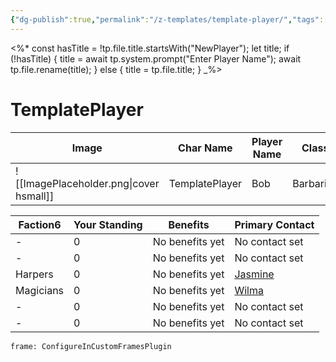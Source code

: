 ```yaml
---
{"dg-publish":true,"permalink":"/z-templates/template-player/","tags":["player"],"created":"2025-02-19T20:56:05.000-05:00","updated":"2025-02-25T18:28:41.805-05:00"}
---
```



<%*
const hasTitle = !tp.file.title.startsWith("NewPlayer");
let title;
if (!hasTitle) {
    title = await tp.system.prompt("Enter Player Name");
    await tp.file.rename(title);
} else {
    title = tp.file.title;
}
_%>
# TemplatePlayer

| Image                                   | Char Name         | Player Name    | Class         | Race         | Level         |
| --------------------------------------- | ----------------- | -------------- | ------------- | ------------ | ------------- |
| ![[ImagePlaceholder.png\|cover hsmall]] | TemplatePlayer | Bob | Barbarian | Human | 8 |

<div><table class="dataview table-view-table"><thead class="table-view-thead"><tr class="table-view-tr-header"><th class="table-view-th"><span>Faction</span><span class="dataview small-text">6</span></th><th class="table-view-th"><span>Your Standing</span></th><th class="table-view-th"><span>Benefits</span></th><th class="table-view-th"><span>Primary Contact</span></th></tr></thead><tbody class="table-view-tbody"><tr><td><span>-</span></td><td>0</td><td><span>No benefits yet</span></td><td><span>No contact set</span></td></tr><tr><td><span>-</span></td><td>0</td><td><span>No benefits yet</span></td><td><span>No contact set</span></td></tr><tr><td><span>Harpers</span></td><td>0</td><td><span>No benefits yet</span></td><td><span><a data-tooltip-position="top" aria-label="Jasmine" data-href="Jasmine" href="Jasmine" class="internal-link" target="_blank" rel="noopener nofollow">Jasmine</a></span></td></tr><tr><td><span>Magicians</span></td><td>0</td><td><span>No benefits yet</span></td><td><span><a data-tooltip-position="top" aria-label="Wilma" data-href="Wilma" href="Wilma" class="internal-link" target="_blank" rel="noopener nofollow">Wilma</a></span></td></tr><tr><td><span>-</span></td><td>0</td><td><span>No benefits yet</span></td><td><span>No contact set</span></td></tr><tr><td><span>-</span></td><td>0</td><td><span>No benefits yet</span></td><td><span>No contact set</span></td></tr></tbody></table></div>

```custom-frames
frame: ConfigureInCustomFramesPlugin
```

